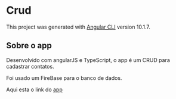 # Crud

This project was generated with [Angular CLI](https://github.com/angular/angular-cli) version 10.1.7.

## Sobre o app

Desenvolvido com angularJS e TypeScript, o app é um CRUD para cadastrar contatos.

Foi usado um FireBase para o banco de dados.

Aqui esta o link do [app](https://thcrfz.github.io/crud-angularjs-firebase/)

